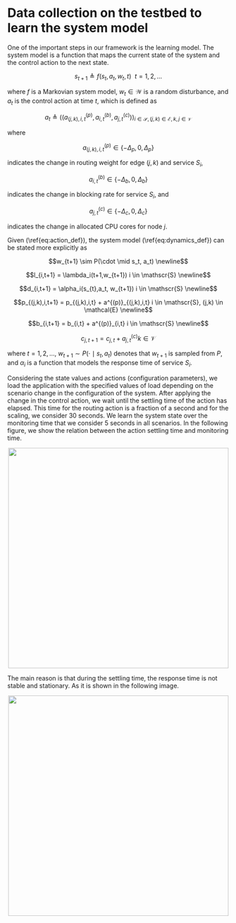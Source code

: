 # Data collection on the testbed to learn the system model

One of the important steps in our framework is the learning model. The system model is a function that maps the current state of the system and the control action to the next state.

```math
s_{t+1} \triangleq f(s_t, a_t, w_t, t) \ \ t=1,2,...
```

where $f$ is a Markovian system model, $w_t \in \mathcal{W}$ is a random disturbance, and $a_t$ is the control action at time $t$, which is defined as

```math
a_t \triangleq ((a^{(p)}_{(j,k),i,t}, a^{(b)}_{i,t}, a^{(c)}_{j,t}))_{i \in \mathscr{S}, (j,k) \in \mathcal{E}, k,j \in \mathcal{V}}
```

where 
```math
a^{(p)}_{(j,k),i,t} \in \{-\Delta_p, 0, \Delta_p\}
```
indicates the change in routing weight for edge $(j,k)$ and service $S_i$, 
```math
a^{(b)}_{i,t} \in \{-\Delta_b, 0, \Delta_b\}
```
indicates the change in blocking rate for service $S_i$, and 
```math
a^{(c)}_{j,t} \in \{-\Delta_c,0,\Delta_c\}
```
indicates the change in allocated CPU cores for node $j$.

Given (\ref{eq:action_def}), the system model (\ref{eq:dynamics_def}) can be stated more explicitly as

```math
w_{t+1} \sim P(\cdot \mid s_t, a_t) \newline
```
```math
l_{i,t+1} = \lambda_i(t+1,w_{t+1}) i \in \mathscr{S}  \newline
```
```math
d_{i,t+1} = \alpha_i(s_{t},a_t, w_{t+1}) i \in \mathscr{S}  \newline
```
```math
p_{(j,k),i,t+1} = p_{(j,k),i,t} + a^{(p)}_{(j,k),i,t}  i \in \mathscr{S}, (j,k) \in \mathcal{E} \newline
```
```math
b_{i,t+1} = b_{i,t} + a^{(p)}_{i,t}   i \in \mathscr{S} \newline
```
```math
c_{j,t+1} = c_{j,t} + a^{(c)}_{j,t}  k \in \mathcal{V} 
```

where $t=1,2,...$, $w_{t+1} \sim P(\cdot \mid s_t, a_t)$ denotes that $w_{t+1}$ is sampled from $P$, and $\alpha_i$ is a function that models the response time of service $S_i$.

Considering the state values and actions (configuration parameters), we load the application with the specified values of load depending on the scenario change in the configuration of the system. After applying the change in the control action, we wait until the settling time of the action has elapsed. This time for the routing action is a fraction of a second and for the scaling, we consider 30 seconds. We learn the system state over the monitoring time that we consider 5 seconds in all scenarios. In the following figure, we show the relation between the action settling time and monitoring time.  

<p align="center">
<img src="https://github.com/foroughsh/online_policy_adaptation_using_rollout/blob/main/documentation/images/time_step.png" width="500"/>
</p>

The main reason is that during the settling time, the response time is not stable and stationary. As it is shown in the following image.

<p align="center">
<img src="https://github.com/foroughsh/online_policy_adaptation_using_rollout/blob/main/documentation/images/settling_time.png" width="500"/>
</p>
